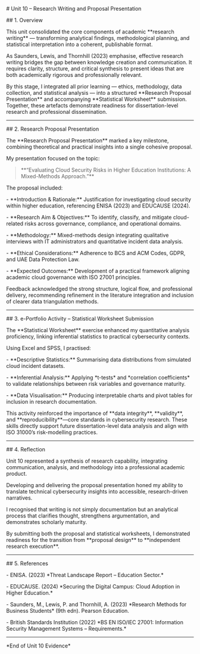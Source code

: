 \# Unit 10 – Research Writing and Proposal Presentation



\## 1. Overview

This unit consolidated the core components of academic \*\*research writing\*\* — transforming analytical findings, methodological planning, and statistical interpretation into a coherent, publishable format.  

As Saunders, Lewis, and Thornhill (2023) emphasise, effective research writing bridges the gap between knowledge creation and communication. It requires clarity, structure, and critical synthesis to present ideas that are both academically rigorous and professionally relevant.



By this stage, I integrated all prior learning — ethics, methodology, data collection, and statistical analysis — into a structured \*\*Research Proposal Presentation\*\* and accompanying \*\*Statistical Worksheet\*\* submission. Together, these artefacts demonstrate readiness for dissertation-level research and professional dissemination.



---



\## 2. Research Proposal Presentation

The \*\*Research Proposal Presentation\*\* marked a key milestone, combining theoretical and practical insights into a single cohesive proposal.  

My presentation focused on the topic:



> \*\*“Evaluating Cloud Security Risks in Higher Education Institutions: A Mixed-Methods Approach.”\*\*



The proposal included:

\- \*\*Introduction \& Rationale:\*\* Justification for investigating cloud security within higher education, referencing ENISA (2023) and EDUCAUSE (2024).

\- \*\*Research Aim \& Objectives:\*\* To identify, classify, and mitigate cloud-related risks across governance, compliance, and operational domains.

\- \*\*Methodology:\*\* Mixed-methods design integrating qualitative interviews with IT administrators and quantitative incident data analysis.

\- \*\*Ethical Considerations:\*\* Adherence to BCS and ACM Codes, GDPR, and UAE Data Protection Law.

\- \*\*Expected Outcomes:\*\* Development of a practical framework aligning academic cloud governance with ISO 27001 principles.



Feedback acknowledged the strong structure, logical flow, and professional delivery, recommending refinement in the literature integration and inclusion of clearer data triangulation methods.



---



\## 3. e-Portfolio Activity – Statistical Worksheet Submission

The \*\*Statistical Worksheet\*\* exercise enhanced my quantitative analysis proficiency, linking inferential statistics to practical cybersecurity contexts.  

Using Excel and SPSS, I practised:

\- \*\*Descriptive Statistics:\*\* Summarising data distributions from simulated cloud incident datasets.  

\- \*\*Inferential Analysis:\*\* Applying \*t-tests\* and \*correlation coefficients\* to validate relationships between risk variables and governance maturity.  

\- \*\*Data Visualisation:\*\* Producing interpretable charts and pivot tables for inclusion in research documentation.



This activity reinforced the importance of \*\*data integrity\*\*, \*\*validity\*\*, and \*\*reproducibility\*\*—core standards in cybersecurity research. These skills directly support future dissertation-level data analysis and align with ISO 31000’s risk-modelling practices.



---



\## 4. Reflection

Unit 10 represented a synthesis of research capability, integrating communication, analysis, and methodology into a professional academic product.  

Developing and delivering the proposal presentation honed my ability to translate technical cybersecurity insights into accessible, research-driven narratives.  



I recognised that writing is not simply documentation but an analytical process that clarifies thought, strengthens argumentation, and demonstrates scholarly maturity.  

By submitting both the proposal and statistical worksheets, I demonstrated readiness for the transition from \*\*proposal design\*\* to \*\*independent research execution\*\*.



---



\## 5. References

\- ENISA. (2023) \*Threat Landscape Report – Education Sector.\*  

\- EDUCAUSE. (2024) \*Securing the Digital Campus: Cloud Adoption in Higher Education.\*  

\- Saunders, M., Lewis, P. and Thornhill, A. (2023) \*Research Methods for Business Students\* (9th edn). Pearson Education.  

\- British Standards Institution (2022) \*BS EN ISO/IEC 27001: Information Security Management Systems – Requirements.\*  



---



\*End of Unit 10 Evidence\*



